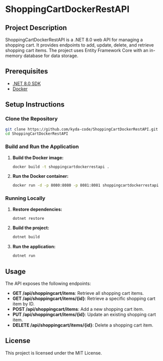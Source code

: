 # ShoppingCartDockerRestAPI

## Project Description
ShoppingCartDockerRestAPI is a .NET 8.0 web API for managing a shopping cart. It provides endpoints to add, update, delete, and retrieve shopping cart items. The project uses Entity Framework Core with an in-memory database for data storage.

## Prerequisites
- [.NET 8.0 SDK](https://dotnet.microsoft.com/download/dotnet/8.0)
- [Docker](https://www.docker.com/get-started)

## Setup Instructions

### Clone the Repository
```sh
git clone https://github.com/kyda-code/ShoppingCartDockerRestAPI.git
cd ShoppingCartDockerRestAPI
```

### Build and Run the Application
1. **Build the Docker image:**
   ```sh
   docker build -t shoppingcartdockerrestapi .
   ```

2. **Run the Docker container:**
   ```sh
   docker run -d -p 8080:8080 -p 8081:8081 shoppingcartdockerrestapi
   ```

### Running Locally
1. **Restore dependencies:**
   ```sh
   dotnet restore
   ```

2. **Build the project:**
   ```sh
   dotnet build
   ```

3. **Run the application:**
   ```sh
   dotnet run
   ```

## Usage
The API exposes the following endpoints:

- **GET /api/shoppingcart/items**: Retrieve all shopping cart items.
- **GET /api/shoppingcart/items/{id}**: Retrieve a specific shopping cart item by ID.
- **POST /api/shoppingcart/items**: Add a new shopping cart item.
- **PUT /api/shoppingcart/items/{id}**: Update an existing shopping cart item.
- **DELETE /api/shoppingcart/items/{id}**: Delete a shopping cart item.

## License
This project is licensed under the MIT License.
```